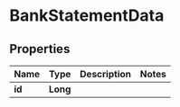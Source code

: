 
# BankStatementData

## Properties
Name | Type | Description | Notes
------------ | ------------- | ------------- | -------------
**id** | **Long** |  | 



